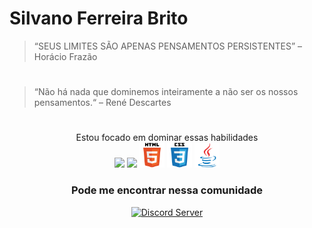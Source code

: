 
 # __Silvano Ferreira Brito__
>“SEUS LIMITES SÃO APENAS PENSAMENTOS PERSISTENTES” –  Horácio Frazão
#
>“Não há nada que dominemos inteiramente a não ser os nossos pensamentos.“ – René Descartes
#
>
<div align="center">
Estou focado em dominar essas habilidades
</div>
<div align="center">
   <img src="https://cdn.worldvectorlogo.com/logos/logo-javascript.svg"width="39px">
   <img src="https://cdn.worldvectorlogo.com/logos/solid-logo.svg"width="39px">
   <img src="https://github.com/S4C1/img/blob/62a7966b8a84d7f61773e634790eeb4794231470/html5-original-wordmark.svg"width="40px">
   <img src="https://github.com/S4C1/img/blob/62a7966b8a84d7f61773e634790eeb4794231470/css3-original-wordmark.svg"width="40px">
   <img src="https://github.com/S4C1/img/blob/62a7966b8a84d7f61773e634790eeb4794231470/java-original.svg"width="40px">
</div>

<div align="center">

 ### Pode me encontrar nessa comunidade
  <a href="https://discord.gg/sCFgbkJp59">
    <img src="https://discordapp.com/api/guilds/1128702532701663322/widget.png?style=shield" alt="Discord Server">
  </a>

 
</div>

